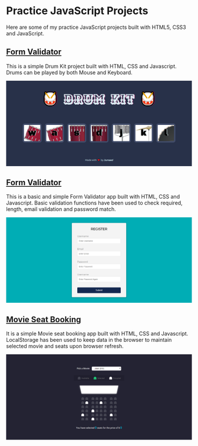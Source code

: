 # Practice JavaScript Projects

Here are some of my practice JavaScript projects built with HTML5, CSS3 and JavaScript.



## [Form Validator](https://jumaed-drum-kit.netlify.app/)
This is a simple Drum Kit project built with HTML, CSS and Javascript. Drums can be played by both Mouse and Keyboard.

![Drum Kit - 1 Page](https://github.com/jumaed/javascript-projects/blob/master/Images/drum_kit_1.png)



## [Form Validator](https://jumaed-form-validator.netlify.app/)
This is a basic and simple Form Validator app built with HTML, CSS and Javascript. Basic validation functions have been used to check required, length, email validation and password match.

![Form Validator Page](https://github.com/jumaed/javascript-projects/blob/master/Images/form_validator.png)



## [Movie Seat Booking](https://jumaed-movie-seat-booking.netlify.app/)
It is a simple Movie seat booking app built with HTML, CSS and Javascript. LocalStorage has been used to keep data in the browser to maintain selected movie and seats upon browser refresh.

![Movie Seat Booking Page](https://github.com/jumaed/javascript-projects/blob/master/Images/movie_seat_booking.png)
